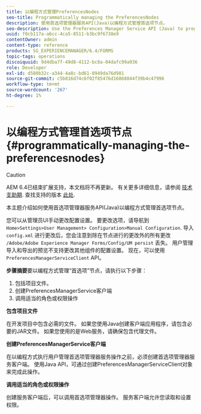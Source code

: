 ```yaml
---
title: 以编程方式管理PreferencesNodes
seo-title: Programmatically managing the PreferencesNodes
description: 使用首选项管理器服务API(Java)以编程方式管理首选项节点。
seo-description: Use the Preferences Manager Service API (Java) to programmatically manage the Preferences Nodes.
uuid: f0cb117a-a6cc-4ca5-8511-b3bc9f6738e9
contentOwner: admin
content-type: reference
products: SG_EXPERIENCEMANAGER/6.4/FORMS
topic-tags: operations
discoiquuid: 9d4dba7f-49d8-4112-bc8a-04dafc99a936
role: Developer
exl-id: d580b32c-a344-4a8c-bd61-0949da76d981
source-git-commit: c5b816d74c6f02f85476d16868844f39b4c47996
workflow-type: tm+mt
source-wordcount: '267'
ht-degree: 1%

---
```


# 以编程方式管理首选项节点 {#programmatically-managing-the-preferencesnodes}

>[!CAUTION]
>
>AEM 6.4已结束扩展支持，本文档将不再更新。 有关更多详细信息，请参阅 [技术支助期](https://helpx.adobe.com/cn/support/programs/eol-matrix.html). 查找支持的版本 [此处](https://experienceleague.adobe.com/docs/).

本主题介绍如何使用首选项管理器服务API(Java)以编程方式管理首选项节点。

您可以从管理员UI手动更改配置设置。 要更改选项，请导航到 `Home>Settings>User Management> Configuration>Manual Configuration`. 导入 `config.xml` 进行更改后，您会注意到除在节点进行的更改外的所有更改 `/Adobe/Adobe Experience Manager Forms/Config/UM persist` 丢失。 用户管理导入和导出的预览不支持更改其他组件的配置设置。 现在，可以使用 `PreferencesManagerServiceClient` API。

**步骤摘要**&#x200B;要以编程方式管理“首选项”节点，请执行以下步骤：

1. 包括项目文件。
1. 创建PreferencesManagerService客户端
1. 调用适当的角色或权限操作

**包含项目文件**

在开发项目中包含必需的文件。 如果您使用Java创建客户端应用程序，请包含必要的JAR文件。 如果您使用的是Web服务，请确保包含代理文件。

**创建PreferencesManagerService客户端**

在以编程方式执行用户管理首选项管理器服务操作之前，必须创建首选项管理器服务客户端。 使用Java API，可通过创建PreferencesManagerServiceClient对象来完成此操作。

**调用适当的角色或权限操作**

创建服务客户端后，可以调用首选项管理器操作。 服务客户端允许您读取和设置权限。
